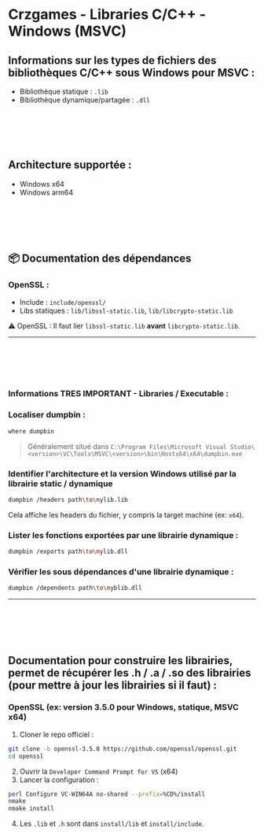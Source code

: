 # Crzgames - Libraries C/C++ - Windows (MSVC)

## Informations sur les types de fichiers des bibliothèques C/C++ sous Windows pour MSVC :
- Bibliothèque statique : `.lib`
- Bibliothèque dynamique/partagée : `.dll`

<br /><br /><br /><br />

## Architecture supportée :
- Windows x64
- Windows arm64

<br /><br /><br /><br />

## 📦 Documentation des dépendances

### OpenSSL :
- Include : `include/openssl/`
- Libs statiques : `lib/libssl-static.lib`, `lib/libcrypto-static.lib`

⚠️ OpenSSL : Il faut lier `libssl-static.lib` **avant** `libcrypto-static.lib`.

---

<br /><br /><br /><br />

### Informations TRES IMPORTANT - Libraries / Executable :

### Localiser dumpbin :
```bash
where dumpbin
```
> Généralement situé dans `C:\Program Files\Microsoft Visual Studio\<version>\VC\Tools\MSVC\<version>\bin\Hostx64\x64\dumpbin.exe`

### Identifier l'architecture et la version Windows utilisé par la librairie static / dynamique
```bash
dumpbin /headers path\to\mylib.lib
```
Cela affiche les headers du fichier, y compris la target machine (ex: `x64`).

### Lister les fonctions exportées par une librairie dynamique :
```bash
dumpbin /exports path\to\mylib.dll
```

### Vérifier les sous dépendances d'une librairie dynamique :
```bash
dumpbin /dependents path\to\myblib.dll
```

---

<br /><br /><br /><br />

## Documentation pour construire les librairies, permet de récupérer les .h / .a / .so des librairies (pour mettre à jour les librairies si il faut) :

### OpenSSL (ex: version 3.5.0 pour Windows, statique, MSVC x64)
1. Cloner le repo officiel :
```bash
git clone -b openssl-3.5.0 https://github.com/openssl/openssl.git
cd openssl
```
2. Ouvrir la `Developer Command Prompt for VS` (x64)
3. Lancer la configuration :
```bash
perl Configure VC-WIN64A no-shared --prefix=%CD%/install
nmake
nmake install
```
4. Les `.lib` et `.h` sont dans `install/lib` et `install/include`.
